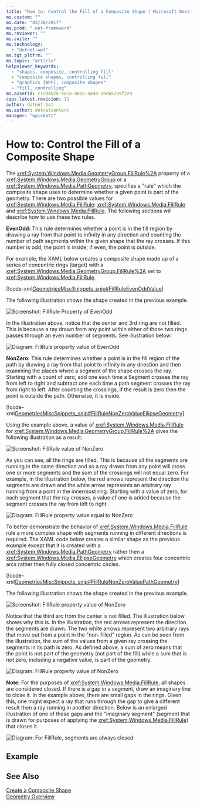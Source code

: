 ```yaml
---
title: "How to: Control the Fill of a Composite Shape | Microsoft Docs"
ms.custom: ""
ms.date: "03/30/2017"
ms.prod: ".net-framework"
ms.reviewer: ""
ms.suite: ""
ms.technology: 
  - "dotnet-wpf"
ms.tgt_pltfrm: ""
ms.topic: "article"
helpviewer_keywords: 
  - "shapes, composite, controlling fill"
  - "composite shapes, controlling fill"
  - "graphics [WPF], composite shapes"
  - "fill, controlling"
ms.assetid: c1c94575-9eca-48a5-a49a-2ec65259f229
caps.latest.revision: 11
author: dotnet-bot
ms.author: dotnetcontent
manager: "wpickett"
---
```

# How to: Control the Fill of a Composite Shape
The <xref:System.Windows.Media.GeometryGroup.FillRule%2A> property of a <xref:System.Windows.Media.GeometryGroup> or a <xref:System.Windows.Media.PathGeometry>, specifies a "rule" which the composite shape uses to determine whether a given point is part of the geometry. There are two possible values for <xref:System.Windows.Media.FillRule>: <xref:System.Windows.Media.FillRule> and <xref:System.Windows.Media.FillRule>. The following sections will describe how to use these two rules.  
  
 **EvenOdd:** This rule determines whether a point is in the fill region by drawing a ray from that point to infinity in any direction and counting the number of path segments within the given shape that the ray crosses. If this number is odd, the point is inside; if even, the point is outside.  
  
 For example, the XAML below creates a composite shape made up of a series of concentric rings (target) with a <xref:System.Windows.Media.GeometryGroup.FillRule%2A> set to <xref:System.Windows.Media.FillRule>.  
  
 [!code-xml[GeometriesMiscSnippets_snip#FillRuleEvenOddValue](../../../../samples/snippets/xaml/VS_Snippets_Wpf/GeometriesMiscSnippets_snip/XAML/FillRuleExample.xaml#fillruleevenoddvalue)]  
  
 The following illustration shows the shape created in the previous example.  
  
 ![Screenshot: FillRule Property of EvenOdd](../../../../docs/framework/wpf/graphics-multimedia/media/fillruleevenoddfirstone.png "FillRuleEvenOddFirstOne")  
  
 In the illustration above, notice that the center and 3rd ring are not filled. This is because a ray drawn from any point within either of those two rings passes through an even number of segments. See illustration below:  
  
 ![Diagram: FillRule property value of EvenOdd](../../../../docs/framework/wpf/graphics-multimedia/media/fillruleevenodd2.png "FillRuleEvenOdd2")  
  
 **NonZero:** This rule determines whether a point is in the fill region of the path by drawing a ray from that point to infinity in any direction and then examining the places where a segment of the shape crosses the ray. Starting with a count of zero, add one each time a Segment crosses the ray from left to right and subtract one each time a path segment crosses the ray from right to left. After counting the crossings, if the result is zero then the point is outside the path. Otherwise, it is inside.  
  
 [!code-xml[GeometriesMiscSnippets_snip#FillRuleNonZeroValueEllipseGeometry](../../../../samples/snippets/xaml/VS_Snippets_Wpf/GeometriesMiscSnippets_snip/XAML/FillRuleExample.xaml#fillrulenonzerovalueellipsegeometry)]  
  
 Using the example above, a value of <xref:System.Windows.Media.FillRule> for <xref:System.Windows.Media.GeometryGroup.FillRule%2A> gives the following illustration as a result:  
  
 ![Screenshot: FillRule value of NonZero](../../../../docs/framework/wpf/graphics-multimedia/media/fillrulenonzero1.png "FillRuleNonZero1")  
  
 As you can see, all the rings are filled. This is because all the segments are running in the same direction and so a ray drawn from any point will cross one or more segments and the sum of the crossings will not equal zero. For example, in the illustration below, the red arrows represent the direction the segments are drawn and the white arrow represents an arbitrary ray running from a point in the innermost ring. Starting with a value of zero, for each segment that the ray crosses, a value of one is added because the segment crosses the ray from left to right.  
  
 ![Diagram: FillRule property value equal to NonZero](../../../../docs/framework/wpf/graphics-multimedia/media/fillrulenonzero2.png "FillRuleNonZero2")  
  
 To better demonstrate the behavior of <xref:System.Windows.Media.FillRule> rule a more complex shape with segments running in different directions is required. The XAML code below creates a similar shape as the previous example except that it is created with a <xref:System.Windows.Media.PathGeometry> rather then a <xref:System.Windows.Media.EllipseGeometry> which creates four concentric arcs rather then fully closed concentric circles.  
  
 [!code-xml[GeometriesMiscSnippets_snip#FillRuleNonZeroValuePathGeometry](../../../../samples/snippets/xaml/VS_Snippets_Wpf/GeometriesMiscSnippets_snip/XAML/FillRuleExample.xaml#fillrulenonzerovaluepathgeometry)]  
  
 The following illustration shows the shape created in the previous example.  
  
 ![Screenshot: FillRule property value of NonZero](../../../../docs/framework/wpf/graphics-multimedia/media/fillrulenonzero3.png "FillRuleNonZero3")  
  
 Notice that the third arc from the center is not filled. The illustration below shows why this is. In the illustration, the red arrows represent the direction the segments are drawn. The two white arrows represent two arbitrary rays that move out from a point in the "non-filled" region. As can be seen from the illustration, the sum of the values from a given ray crossing the segments in its path is zero. As defined above, a sum of zero means that the point is not part of the geometry (not part of the fill) while a sum that is *not* zero, including a negative value, is part of the geometry.  
  
 ![Diagram: FillRule property value of NonZero](../../../../docs/framework/wpf/graphics-multimedia/media/fillrulenonzero4.png "FillRuleNonZero4")  
  
 **Note:** For the purposes of <xref:System.Windows.Media.FillRule>, all shapes are considered closed. If there is a gap in a segment, draw an imaginary line to close it. In the example above, there are small gaps in the rings. Given this, one might expect a ray that runs through the gap to give a different result then a ray running in another direction. Below is an enlarged illustration of one of these gaps and the "imaginary segment" (segment that is drawn for purposes of applying the <xref:System.Windows.Media.FillRule>) that closes it.  
  
 ![Diagram: For FillRule, segments are always closed](../../../../docs/framework/wpf/graphics-multimedia/media/fillruleclosedshapes.png "FillRuleClosedShapes")  
  
## Example  
  
## See Also  
 [Create a Composite Shape](../../../../docs/framework/wpf/graphics-multimedia/how-to-create-a-composite-shape.md)   
 [Geometry Overview](../../../../docs/framework/wpf/graphics-multimedia/geometry-overview.md)